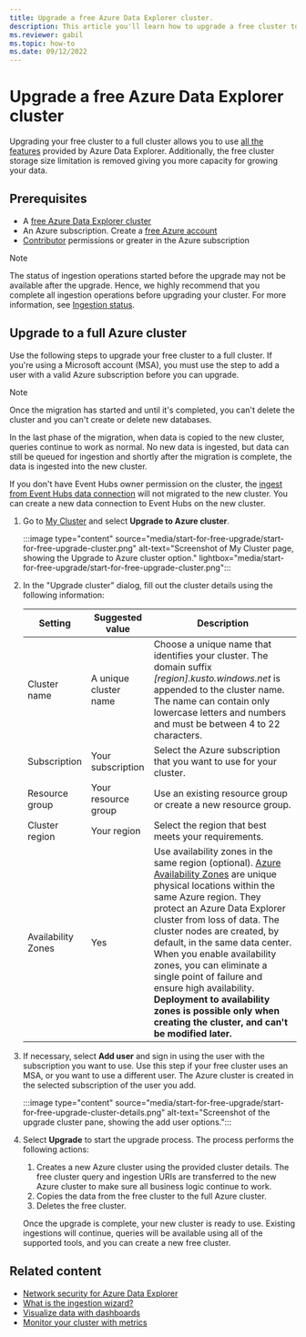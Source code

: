 ```yaml
---
title: Upgrade a free Azure Data Explorer cluster.
description: This article you'll learn how to upgrade a free cluster to into your data using your free cluster.
ms.reviewer: gabil
ms.topic: how-to
ms.date: 09/12/2022
---
```


# Upgrade a free Azure Data Explorer cluster

Upgrading your free cluster to a full cluster allows you to use [all the features](start-for-free.md#feature-comparison) provided by Azure Data Explorer. Additionally, the free cluster storage size limitation is removed giving you more capacity for growing your data.

## Prerequisites

- A [free Azure Data Explorer cluster](start-for-free-web-ui.md)
- An Azure subscription. Create a [free Azure account](https://azure.microsoft.com/pricing/purchase-options/azure-account?cid=msft_learn)
- [Contributor](/azure/role-based-access-control/built-in-roles#contributor) permissions or greater in the Azure subscription

> [!NOTE]
> The status of ingestion operations started before the upgrade may not be available after the upgrade. Hence, we highly recommend that you complete all ingestion operations before upgrading your cluster. For more information, see [Ingestion status](/kusto/api/netfx/kusto-ingest-client-status?view=azure-data-explorer&preserve-view=true).

## Upgrade to a full Azure cluster

Use the following steps to upgrade your free cluster to a full cluster. If you're using a Microsoft account (MSA), you must use the step to add a user with a valid Azure subscription before you can upgrade.

> [!NOTE]
> Once the migration has started and until it's completed, you can't delete the cluster and you can't create or delete new databases.
>
> In the last phase of the migration, when data is copied to the new cluster, queries continue to work as normal. No new data is ingested, but data can still be queued for ingestion and shortly after the migration is complete, the data is ingested into the new cluster.
>
> If you don't have Event Hubs owner permission on the cluster, the [ingest from Event Hubs data connection](start-for-free-event-hubs.md) will not migrated to the new cluster. You can create a new data connection to Event Hubs on the new cluster.

1. Go to [My Cluster](https://aka.ms/kustofree) and select **Upgrade to Azure cluster**.

    :::image type="content" source="media/start-for-free-upgrade/start-for-free-upgrade-cluster.png" alt-text="Screenshot of My Cluster page, showing the Upgrade to Azure cluster option." lightbox="media/start-for-free-upgrade/start-for-free-upgrade-cluster.png":::

1. In the "Upgrade cluster" dialog, fill out the cluster details using the following information:

    | Setting | Suggested value | Description |
    |--|--|--|
    | Cluster name | A unique cluster name | Choose a unique name that identifies your cluster. The domain suffix *\[region\].kusto.windows.net* is appended to the cluster name. The name can contain only lowercase letters and numbers and must be between 4 to 22 characters. |
    | Subscription | Your subscription | Select the Azure subscription that you want to use for your cluster. |
    | Resource group | Your resource group | Use an existing resource group or create a new resource group. |
    | Cluster region | Your region | Select the region that best meets your requirements. |
    | Availability Zones | Yes | Use availability zones in the same region (optional). [Azure Availability Zones](/azure/availability-zones/az-overview) are unique physical locations within the same Azure region. They protect an Azure Data Explorer cluster from loss of data. The cluster nodes are created, by default, in the same data center. When you enable availability zones, you can eliminate a single point of failure and ensure high availability. **Deployment to availability zones is possible only when creating the cluster, and can't be modified later.** |

1. If necessary, select **Add user** and sign in using the user with the subscription you want to use. Use this step if your free cluster uses an MSA, or you want to use a different user. The Azure cluster is created in the selected subscription of the user you add.

    :::image type="content" source="media/start-for-free-upgrade/start-for-free-upgrade-cluster-details.png" alt-text="Screenshot of the upgrade cluster pane, showing the add user options.":::

1. Select **Upgrade** to start the upgrade process. The process performs the following actions:
    1. Creates a new Azure cluster using the provided cluster details. The free cluster query and ingestion URIs are transferred to the new Azure cluster to make sure all business logic continue to work.
    1. Copies the data from the free cluster to the full Azure cluster.
    1. Deletes the free cluster.

    Once the upgrade is complete, your new cluster is ready to use. Existing ingestions will continue, queries will be available using all of the supported tools, and you can create a new free cluster.

## Related content

- [Network security for Azure Data Explorer](security-network-overview.md)
- [What is the ingestion wizard?](ingest-data-overview.md)
- [Visualize data with dashboards](azure-data-explorer-dashboards.md)
- [Monitor your cluster with metrics](using-metrics.md)